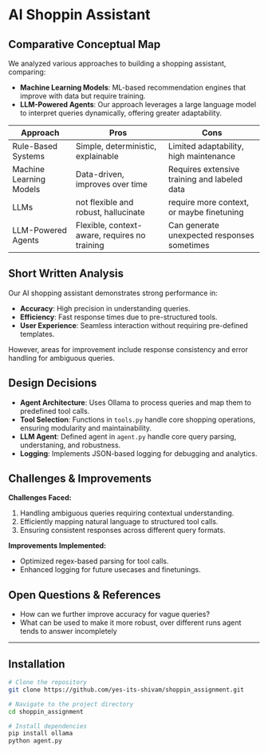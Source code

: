 # AI Shoppin Assistant

## Comparative Conceptual Map
We analyzed various approaches to building a shopping assistant, comparing:
- **Machine Learning Models**: ML-based recommendation engines that improve with data but require training.
- **LLM-Powered Agents**: Our approach leverages a large language model to interpret queries dynamically, offering greater adaptability.

| Approach                | Pros                                           | Cons                                            |
|-------------------------|-----------------------------------------------|------------------------------------------------|
| Rule-Based Systems      | Simple, deterministic, explainable           | Limited adaptability, high maintenance        |
| Machine Learning Models | Data-driven, improves over time              | Requires extensive training and labeled data  |
| LLMs                    | not flexible and robust, hallucinate         | require more context, or maybe finetuning     |
| LLM-Powered Agents      | Flexible, context-aware, requires no training| Can generate unexpected responses sometimes  |

## Short Written Analysis
Our AI shopping assistant demonstrates strong performance in:
- **Accuracy**: High precision in understanding queries.
- **Efficiency**: Fast response times due to pre-structured tools.
- **User Experience**: Seamless interaction without requiring pre-defined templates.

However, areas for improvement include response consistency and error handling for ambiguous queries.

## Design Decisions
- **Agent Architecture**: Uses Ollama to process queries and map them to predefined tool calls.
- **Tool Selection**: Functions in `tools.py` handle core shopping operations, ensuring modularity and maintainability.
- **LLM Agent**: Defined agent in `agent.py` handle core query parsing, understaning, and robustness.
- **Logging**: Implements JSON-based logging for debugging and analytics.

## Challenges & Improvements
**Challenges Faced:**
1. Handling ambiguous queries requiring contextual understanding.
2. Efficiently mapping natural language to structured tool calls.
3. Ensuring consistent responses across different query formats.

**Improvements Implemented:**
- Optimized regex-based parsing for tool calls.
- Enhanced logging for future usecases and finetunings.

## Open Questions & References
- How can we further improve accuracy for vague queries?
- What can be used to make it more robust, over different runs agent tends to answer incompletely

---
## Installation
```bash
# Clone the repository
git clone https://github.com/yes-its-shivam/shoppin_assignment.git

# Navigate to the project directory
cd shoppin_assignment

# Install dependencies
pip install ollama
python agent.py
